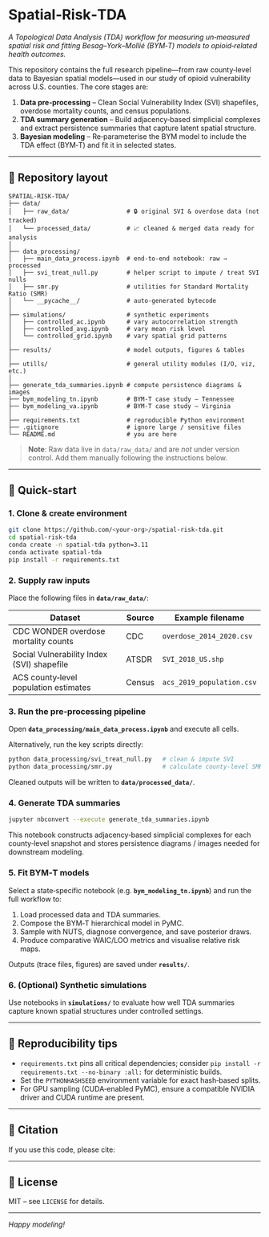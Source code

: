 # Spatial‑Risk‑TDA

*A Topological Data Analysis (TDA) workflow for measuring un‑measured spatial risk and fitting Besag–York–Mollié (BYM‑T) models to opioid‑related health outcomes.*

This repository contains the full research pipeline—from raw county‑level data to Bayesian spatial models—used in our study of opioid vulnerability across U.S. counties. The core stages are:

1. **Data pre‑processing** – Clean Social Vulnerability Index (SVI) shapefiles, overdose mortality counts, and census populations.
2. **TDA summary generation** – Build adjacency‑based simplicial complexes and extract persistence summaries that capture latent spatial structure.
3. **Bayesian modeling** – Re‑parameterise the BYM model to include the TDA effect (BYM‑T) and fit it in selected states.

---

## 📁 Repository layout

```text
SPATIAL-RISK-TDA/
├── data/
│   ├── raw_data/                # 🔒 original SVI & overdose data (not tracked)
│   └── processed_data/          # 📈 cleaned & merged data ready for analysis
│
├── data_processing/
│   ├── main_data_process.ipynb  # end‑to‑end notebook: raw → processed
│   ├── svi_treat_null.py        # helper script to impute / treat SVI nulls
│   ├── smr.py                   # utilities for Standard Mortality Ratio (SMR)
│   └── __pycache__/             # auto‑generated bytecode
│
├── simulations/                 # synthetic experiments
│   ├── controlled_ac.ipynb      # vary autocorrelation strength
│   ├── controlled_avg.ipynb     # vary mean risk level
│   └── controlled_grid.ipynb    # vary spatial grid patterns
│
├── results/                     # model outputs, figures & tables
│
├── utills/                      # general utility modules (I/O, viz, etc.)
│
├── generate_tda_summaries.ipynb # compute persistence diagrams & images
├── bym_modeling_tn.ipynb        # BYM‑T case study – Tennessee
├── bym_modeling_va.ipynb        # BYM‑T case study – Virginia
│
├── requirements.txt             # reproducible Python environment
├── .gitignore                   # ignore large / sensitive files
└── README.md                    # you are here
```

> **Note**: Raw data live in `data/raw_data/` and are *not* under version control. Add them manually following the instructions below.

---

## 🚀 Quick‑start

### 1. Clone & create environment

```bash
git clone https://github.com/<your‑org>/spatial-risk-tda.git
cd spatial-risk-tda
conda create -n spatial-tda python=3.11
conda activate spatial-tda
pip install -r requirements.txt
```

### 2. Supply raw inputs

Place the following files in **`data/raw_data/`**:

| Dataset                                    | Source | Example filename          |
| ------------------------------------------ | ------ | ------------------------- |
| CDC WONDER overdose mortality counts       | CDC    | `overdose_2014_2020.csv`  |
| Social Vulnerability Index (SVI) shapefile | ATSDR  | `SVI_2018_US.shp`         |
| ACS county‑level population estimates      | Census | `acs_2019_population.csv` |

### 3. Run the pre‑processing pipeline

Open **`data_processing/main_data_process.ipynb`** and execute all cells.

Alternatively, run the key scripts directly:

```bash
python data_processing/svi_treat_null.py   # clean & impute SVI
python data_processing/smr.py              # calculate county‑level SMR
```

Cleaned outputs will be written to **`data/processed_data/`**.

### 4. Generate TDA summaries

```bash
jupyter nbconvert --execute generate_tda_summaries.ipynb
```

This notebook constructs adjacency‑based simplicial complexes for each county‑level snapshot and stores persistence diagrams / images needed for downstream modeling.

### 5. Fit BYM‑T models

Select a state‑specific notebook (e.g. **`bym_modeling_tn.ipynb`**) and run the full workflow to:

1. Load processed data and TDA summaries.
2. Compose the BYM‑T hierarchical model in PyMC.
3. Sample with NUTS, diagnose convergence, and save posterior draws.
4. Produce comparative WAIC/LOO metrics and visualise relative risk maps.

Outputs (trace files, figures) are saved under **`results/`**.

### 6. (Optional) Synthetic simulations

Use notebooks in **`simulations/`** to evaluate how well TDA summaries capture known spatial structures under controlled settings.

---

## 🔄 Reproducibility tips

* `requirements.txt` pins all critical dependencies; consider `pip install -r requirements.txt --no-binary :all:` for deterministic builds.
* Set the `PYTHONHASHSEED` environment variable for exact hash‑based splits.
* For GPU sampling (CUDA‑enabled PyMC), ensure a compatible NVIDIA driver and CUDA runtime are present.

---

## 📜 Citation

If you use this code, please cite:

<!-- ```bibtex
@article{your2025tda,
  title   = {},
  author  = {},
  journal = {},
  year    = {}
}
``` -->

---

## 📝 License

MIT – see `LICENSE` for details.

---

*Happy modeling!*
